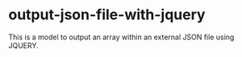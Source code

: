 output-json-file-with-jquery
============================

This is a model to output an array within an external JSON file using JQUERY.
